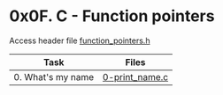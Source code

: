# 0x0F. C - Function pointers

Access header file [function_pointers.h](./function_pointers.h)  

|Task|Files|
|----|-----|
|0. What's my name|[0-print_name.c](./0-print_name.c)|


